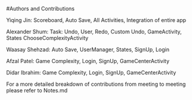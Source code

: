 #Authors and Contributions

Yiqing Jin: Scoreboard, Auto Save, All Activities, Integration of entire app

Alexander Shum: Task: Undo, User, Redo, Custom Undo, GameActivity, States
                     ChooseComplexityActivity

Waasay Shehzad: Auto Save, UserManager, States, SignUp, Login

Afzal Patel: Game Complexity, Login, SignUp, GameCenterActivity

Didar Ibrahim: Game Complexity, Login, SignUp, GameCenterActivity


For a more detailed breakdown of contributions from meeting to meeting please refer to Notes.md
